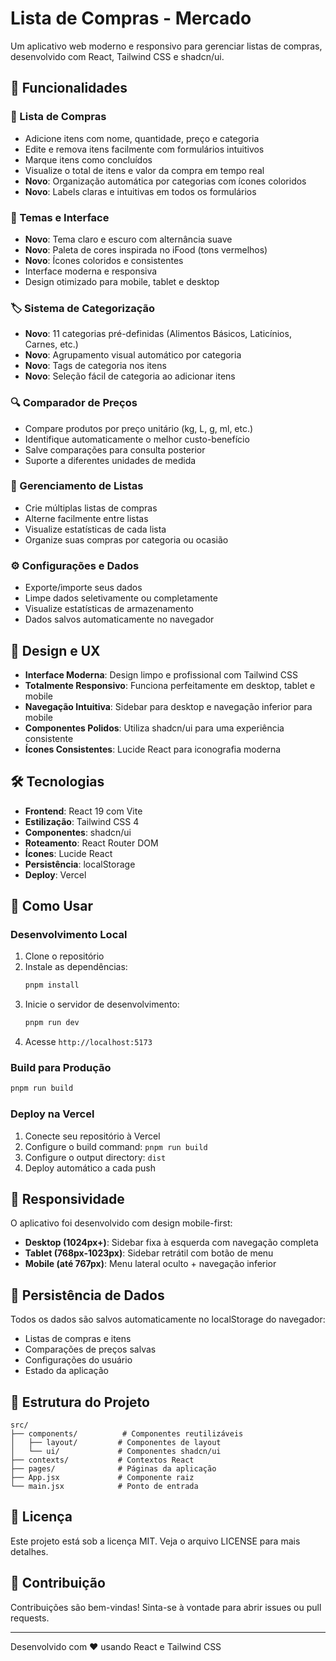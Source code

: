 # Lista de Compras - Mercado

Um aplicativo web moderno e responsivo para gerenciar listas de compras, desenvolvido com React, Tailwind CSS e shadcn/ui.

## 🚀 Funcionalidades

### 📝 Lista de Compras
- Adicione itens com nome, quantidade, preço e categoria
- Edite e remova itens facilmente com formulários intuitivos
- Marque itens como concluídos
- Visualize o total de itens e valor da compra em tempo real
- **Novo**: Organização automática por categorias com ícones coloridos
- **Novo**: Labels claras e intuitivas em todos os formulários

### 🎨 Temas e Interface
- **Novo**: Tema claro e escuro com alternância suave
- **Novo**: Paleta de cores inspirada no iFood (tons vermelhos)
- **Novo**: Ícones coloridos e consistentes
- Interface moderna e responsiva
- Design otimizado para mobile, tablet e desktop

### 🏷️ Sistema de Categorização
- **Novo**: 11 categorias pré-definidas (Alimentos Básicos, Laticínios, Carnes, etc.)
- **Novo**: Agrupamento visual automático por categoria
- **Novo**: Tags de categoria nos itens
- **Novo**: Seleção fácil de categoria ao adicionar itens

### 🔍 Comparador de Preços
- Compare produtos por preço unitário (kg, L, g, ml, etc.)
- Identifique automaticamente o melhor custo-benefício
- Salve comparações para consulta posterior
- Suporte a diferentes unidades de medida

### 📂 Gerenciamento de Listas
- Crie múltiplas listas de compras
- Alterne facilmente entre listas
- Visualize estatísticas de cada lista
- Organize suas compras por categoria ou ocasião

### ⚙️ Configurações e Dados
- Exporte/importe seus dados
- Limpe dados seletivamente ou completamente
- Visualize estatísticas de armazenamento
- Dados salvos automaticamente no navegador

## 🎨 Design e UX

- **Interface Moderna**: Design limpo e profissional com Tailwind CSS
- **Totalmente Responsivo**: Funciona perfeitamente em desktop, tablet e mobile
- **Navegação Intuitiva**: Sidebar para desktop e navegação inferior para mobile
- **Componentes Polidos**: Utiliza shadcn/ui para uma experiência consistente
- **Ícones Consistentes**: Lucide React para iconografia moderna

## 🛠️ Tecnologias

- **Frontend**: React 19 com Vite
- **Estilização**: Tailwind CSS 4
- **Componentes**: shadcn/ui
- **Roteamento**: React Router DOM
- **Ícones**: Lucide React
- **Persistência**: localStorage
- **Deploy**: Vercel

## 🚀 Como Usar

### Desenvolvimento Local

1. Clone o repositório
2. Instale as dependências:
   ```bash
   pnpm install
   ```
3. Inicie o servidor de desenvolvimento:
   ```bash
   pnpm run dev
   ```
4. Acesse `http://localhost:5173`

### Build para Produção

```bash
pnpm run build
```

### Deploy na Vercel

1. Conecte seu repositório à Vercel
2. Configure o build command: `pnpm run build`
3. Configure o output directory: `dist`
4. Deploy automático a cada push

## 📱 Responsividade

O aplicativo foi desenvolvido com design mobile-first:

- **Desktop (1024px+)**: Sidebar fixa à esquerda com navegação completa
- **Tablet (768px-1023px)**: Sidebar retrátil com botão de menu
- **Mobile (até 767px)**: Menu lateral oculto + navegação inferior

## 💾 Persistência de Dados

Todos os dados são salvos automaticamente no localStorage do navegador:

- Listas de compras e itens
- Comparações de preços salvas
- Configurações do usuário
- Estado da aplicação

## 🔧 Estrutura do Projeto

```
src/
├── components/          # Componentes reutilizáveis
│   ├── layout/         # Componentes de layout
│   └── ui/             # Componentes shadcn/ui
├── contexts/           # Contextos React
├── pages/              # Páginas da aplicação
├── App.jsx             # Componente raiz
└── main.jsx            # Ponto de entrada
```

## 📄 Licença

Este projeto está sob a licença MIT. Veja o arquivo LICENSE para mais detalhes.

## 🤝 Contribuição

Contribuições são bem-vindas! Sinta-se à vontade para abrir issues ou pull requests.

---

Desenvolvido com ❤️ usando React e Tailwind CSS
